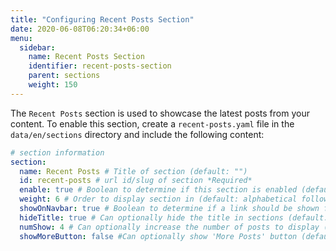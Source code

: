 ```yaml
---
title: "Configuring Recent Posts Section"
date: 2020-06-08T06:20:34+06:00
menu:
  sidebar:
    name: Recent Posts Section
    identifier: recent-posts-section
    parent: sections
    weight: 150
---
```


The `Recent Posts` section is used to showcase the latest posts from your content. To enable this section, create a `recent-posts.yaml` file in the `data/en/sections` directory and include the following content:

```yaml
# section information
section:
  name: Recent Posts # Title of section (default: "")
  id: recent-posts # url id/slug of section *Required*
  enable: true # Boolean to determine if this section is enabled (default: false)
  weight: 6 # Order to display section in (default: alphabetical followed by weight)
  showOnNavbar: true # Boolean to determine if a link should be shown for this section on the navbar
  hideTitle: true # Can optionally hide the title in sections (default: false)
  numShow: 4 # Can optionally increase the number of posts to display (default: 3)
  showMoreButton: false #Can optionally show 'More Posts' button (default: false)
```
